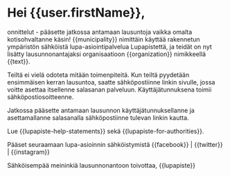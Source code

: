 # Hei {{user.firstName}},

onnittelut - p&auml;&auml;sette jatkossa antamaan lausuntoja vaikka omalta kotisohvaltanne k&auml;sin! {{municipality}} nimitt&auml;in k&auml;ytt&auml;&auml; rakennetun ymp&auml;rist&ouml;n s&auml;hk&ouml;ist&auml; lupa-asiointipalvelua Lupapistett&auml;, ja teid&auml;t on nyt lis&auml;tty lausunnonantajaksi organisaatioon {{organization}} nimikkeell&auml; {{text}}.

Teilt&auml; ei viel&auml; odoteta mit&auml;&auml;n toimenpiteit&auml;. Kun teilt&auml; pyydet&auml;&auml;n ensimm&auml;isen kerran lausuntoa, saatte s&auml;hk&ouml;postiinne linkin sivulle, jossa voitte asettaa itsellenne salasanan palveluun. K&auml;ytt&auml;j&auml;tunnuksena toimii s&auml;hk&ouml;postiosoitteenne.

Jatkossa p&auml;&auml;sette antamaan lausunnon k&auml;ytt&auml;j&auml;tunnuksellanne ja asettamallanne salasanalla s&auml;hk&ouml;postiinne tulevan linkin kautta.                                                                                                                                           

Lue {{lupapiste-help-statements}} sekä {{lupapiste-for-authorities}}.

P&auml;&auml;set seuraamaan lupa-asioinnin s&auml;hk&ouml;istymist&auml; {{facebook}} | {{twitter}} | {{instagram}}

S&auml;hk&ouml;isemp&auml;&auml; meininki&auml; lausunnonantoon toivottaa,
{{lupapiste}}